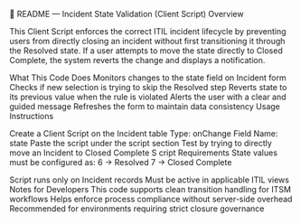 📘 README — Incident State Validation (Client Script)
Overview

This Client Script enforces the correct ITIL incident lifecycle by preventing users from directly closing an incident without first transitioning it through the Resolved state.
If a user attempts to move the state directly to Closed Complete, the system reverts the change and displays a notification.

What This Code Does
Monitors changes to the state field on Incident form
Checks if new selection is trying to skip the Resolved step
Reverts state to its previous value when the rule is violated
Alerts the user with a clear and guided message
Refreshes the form to maintain data consistency
Usage Instructions

Create a Client Script on the Incident table
Type: onChange
Field Name: state
Paste the script under the script section
Test by trying to directly move an Incident to Closed Complete
S
cript Requirements
State values must be configured as:
6 → Resolved
7 → Closed Complete

Script runs only on Incident records
Must be active in applicable ITIL views
Notes for Developers
This code supports clean transition handling for ITSM workflows
Helps enforce process compliance without server-side overhead
Recommended for environments requiring strict closure governance
